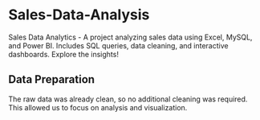 # Sales-Data-Analysis
Sales Data Analytics - A project analyzing sales data using Excel, MySQL, and Power BI. Includes SQL queries, data cleaning, and interactive dashboards. Explore the insights!

## Data Preparation
The raw data was already clean, so no additional cleaning was required. This allowed us to focus on analysis and visualization.
